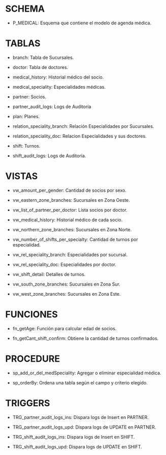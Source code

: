# SCHEMA
- P_MEDICAL:  Esquema que contiene el modelo de agenda médica.


# TABLAS
- branch: Tabla de Sucursales.


- doctor: Tabla de doctores.
- medical_history: Historial médico del socio.
- medical_speciality: Especialidades médicas.
- partner: Socios.
- partner_audit_logs: Logs de Auditoría
- plan: Planes.
- relation_speciality_branch: Relación Especialidades por Sucursales.
- relation_speciality_doc: Relacion Especialidades y sus doctores.
- shift: Turnos.
- shift_audit_logs: Logs de Auditoría.


# VISTAS
- vw_amount_per_gender: Cantidad de socios por sexo.


- vw_eastern_zone_branches: Sucursales en Zona Oeste.
- vw_list_of_partner_per_doctor: Lista socios por doctor.
- vw_medical_history: Historial médico de cada socio.
- vw_northern_zone_branches: Sucursales en Zona Norte.
- vw_number_of_shifts_per_specialty: Cantidad de turnos por especialidad.
- vw_rel_speciality_branch: Especialidades por sucursal.
- vw_rel_speciality_doc: Especialidades por doctor.
- vw_shift_detail: Detalles de turnos.
- vw_south_zone_branches: Sucursales en Zona Sur.
- vw_west_zone_branches: Sucursales en Zona Este.


# FUNCIONES
- fn_getAge: Función para calcular edad de socios.


- fn_getCant_shift_confirm: Obtiene la cantidad de turnos confirmados.


# PROCEDURE
- sp_add_or_del_medSpeciality: Agregar o eliminar especialidad médica.


- sp_orderBy: Ordena una tabla según el campo y criterio elegido.


# TRIGGERS
- TRG_partner_audit_logs_ins: Dispara logs de Insert en PARTNER.


- TRG_partner_audit_logs_upd: Dispara logs de UPDATE en PARTNER.
- TRG_shift_audit_logs_ins: Dispara logs de Insert en SHIFT.
- TRG_shift_audit_logs_upd: Dispara logs de UPDATE en SHIFT.